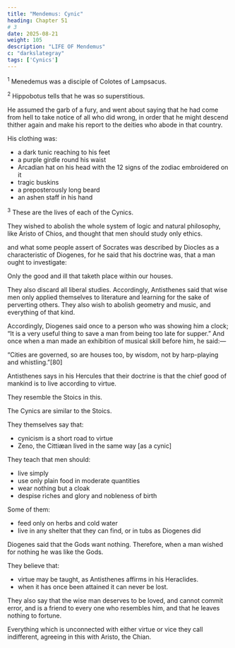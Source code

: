 ```yaml
---
title: "Mendemus: Cynic"
heading: Chapter 51
# 3
date: 2025-08-21
weight: 105
description: "LIFE OF Mendemus"
c: "darkslategray"
tags: ['Cynics']
---
```



<sup>1</sup> Menedemus was a disciple of Colotes of Lampsacus.

<sup>2</sup> Hippobotus tells that he was so superstitious.

He assumed the garb of a fury, and went about saying that he had come from hell to take notice of all who did wrong, in order that he might descend thither again and make his report to the deities who abode in that country. 

His clothing was:
- a dark tunic reaching to his feet
- a purple girdle round his waist
- Arcadian hat on his head with the 12 signs of the zodiac embroidered on it
- tragic buskins
- a preposterously long beard
- an ashen staff in his hand


<sup>3</sup> These are the lives of each of the Cynics.

<!-- ; and we shall also subjoin some of the doctrines which they all held in common, if indeed it is not an abuse of language to call that a sect of philosophy at all, instead of, as some contend it should be termed, a mere system of life. -->

They wished to abolish the whole system of logic and natural philosophy, like Aristo of Chios, and thought that men should study only ethics.

 and what some people assert of Socrates was described by Diocles as a characteristic of Diogenes, for he said that his doctrine was, that a man ought to investigate:

Only the good and ill that taketh place within our houses.


They also discard all liberal studies. Accordingly, Antisthenes said that wise men only applied themselves to literature and learning for the sake of perverting others. They also wish to abolish geometry and music, and everything of that kind. 

Accordingly, Diogenes said once to a person who was showing him a clock; “It is a very useful thing to save a man from being too late for supper.” And once when a man made an exhibition of musical skill before him, he said:—

“Cities are governed, so are houses too, by wisdom, not by harp-playing and whistling.”[80]


Antisthenes says in his Hercules that their doctrine is that the chief good of mankind is to live according to virtue.

They resemble the Stoics in this.

The Cynics are similar to the Stoics. 

They themselves say that:
- cynicism is a short road to virtue
- Zeno, the Cittiæan lived in the same way [as a cynic]

They teach that men should:
- live simply
- use only plain food in moderate quantities
- wear nothing but a cloak
- despise riches and glory and nobleness of birth

Some of them:
- feed only on herbs and cold water
- live in any shelter that they can find, or in tubs as Diogenes did

Diogenes said that the Gods want nothing. Therefore, when a man wished for nothing he was like the Gods.

They believe that:
- virtue may be taught, as Antisthenes affirms in his Heraclides.
- when it has once been attained it can never be lost.

They also say that the wise man deserves to be loved, and cannot commit error, and is a friend to every one who resembles him, and that he leaves nothing to fortune.

Everything which is unconnected with either virtue or vice they call indifferent, agreeing in this with Aristo, the Chian.

<!-- These then were the Cynics; and now we must pass on to the Stoics, of which sect the founder was Zeno, who had been a disciple of Crates. -->
